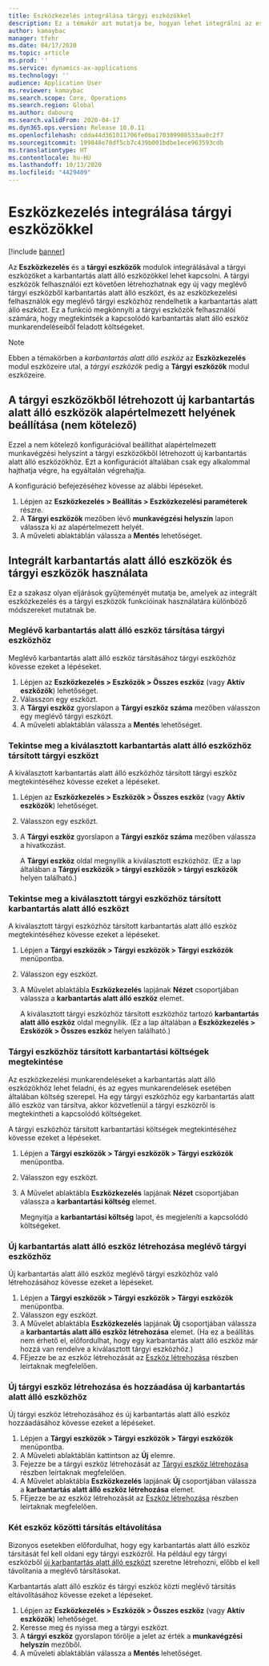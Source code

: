```yaml
---
title: Eszközkezelés integrálása tárgyi eszközökkel
description: Ez a témakör azt mutatja be, hogyan lehet integrálni az eszközkezelés és a tárgyi eszközök modulokat, hogy a tárgyi eszközöket a karbantartás alatt álló eszközökkel lehessen kapcsolni.
author: kamaybac
manager: tfehr
ms.date: 04/17/2020
ms.topic: article
ms.prod: ''
ms.service: dynamics-ax-applications
ms.technology: ''
audience: Application User
ms.reviewer: kamaybac
ms.search.scope: Core, Operations
ms.search.region: Global
ms.author: dabourq
ms.search.validFrom: 2020-04-17
ms.dyn365.ops.version: Release 10.0.11
ms.openlocfilehash: cdda44d361011706fe0ba170309908533aa0c2f7
ms.sourcegitcommit: 199848e78df5cb7c439b001bdbe1ece963593cdb
ms.translationtype: HT
ms.contentlocale: hu-HU
ms.lasthandoff: 10/13/2020
ms.locfileid: "4429409"
---
```

# <a name="integrate-asset-management-with-fixed-assets"></a>Eszközkezelés integrálása tárgyi eszközökkel

[!include [banner](../../includes/banner.md)]

Az **Eszközkezelés** és a **tárgyi eszközök** modulok integrálásával a tárgyi eszközöket a karbantartás alatt álló eszközökkel lehet kapcsolni. A tárgyi eszközök felhasználói ezt követően létrehozhatnak egy új vagy meglévő tárgyi eszközből karbantartás alatt álló eszközt, és az eszközkezelési felhasználók egy meglévő tárgyi eszközhöz rendelhetik a karbantartás alatt álló eszközt. Ez a funkció megkönnyíti a tárgyi eszközök felhasználói számára, hogy megtekintsék a kapcsolódó karbantartás alatt álló eszköz munkarendeléseiből feladott költségeket.

> [!NOTE]
> Ebben a témakörben a *karbantartás alatt álló eszköz* az **Eszközkezelés** modul eszközeire utal, a *tárgyi eszközök* pedig a **Tárgyi eszközök** modul eszközeire.

## <a name="set-a-default-location-for-new-maintenance-assets-that-are-created-from-fixed-assets-optional"></a>A tárgyi eszközökből létrehozott új karbantartás alatt álló eszközök alapértelmezett helyének beállítása (nem kötelező)

Ezzel a nem kötelező konfigurációval beállíthat alapértelmezett munkavégzési helyszínt a tárgyi eszközökből létrehozott új karbantartás alatt álló eszközökhöz. Ezt a konfigurációt általában csak egy alkalommal hajthatja végre, ha egyáltalán végrehajtja.

A konfiguráció befejezéséhez kövesse az alábbi lépéseket.

1. Lépjen az **Eszközkezelés \> Beállítás \> Eszközkezelési paraméterek** részre.
1. A **Tárgyi eszközök** mezőben lévő **munkavégzési helyszín** lapon válassza ki az alapértelmezett helyét.
1. A műveleti ablaktáblán válassza a **Mentés** lehetőséget.

## <a name="work-with-integrated-maintenance-assets-and-fixed-assets"></a>Integrált karbantartás alatt álló eszközök és tárgyi eszközök használata

Ez a szakasz olyan eljárások gyűjteményét mutatja be, amelyek az integrált eszközkezelés és a tárgyi eszközök funkcióinak használatára különböző módszereket mutatnak be.

### <a name="associate-an-existing-maintenance-asset-with-a-fixed-asset"></a>Meglévő karbantartás alatt álló eszköz társítása tárgyi eszközhöz

Meglévő karbantartás alatt álló eszköz társításához tárgyi eszközhöz kövesse ezeket a lépéseket.

1. Lépjen az **Eszközkezelés \> Eszközök \> Összes eszköz** (vagy **Aktív eszközök**) lehetőséget.
1. Válasszon egy eszközt.
1. A **Tárgyi eszköz** gyorslapon a **Tárgyi eszköz száma** mezőben válasszon egy meglévő tárgyi eszközt.
1. A műveleti ablaktáblán válassza a **Mentés** lehetőséget.

### <a name="view-the-fixed-asset-that-is-associated-with-a-selected-maintenance-asset"></a>Tekintse meg a kiválasztott karbantartás alatt álló eszközhöz társított tárgyi eszközt

A kiválasztott karbantartás alatt álló eszközhöz társított tárgyi eszköz megtekintéséhez kövesse ezeket a lépéseket.

1. Lépjen az **Eszközkezelés \> Eszközök \> Összes eszköz** (vagy **Aktív eszközök**) lehetőséget.
1. Válasszon egy eszközt.
1. A **Tárgyi eszköz** gyorslapon a **Tárgyi eszköz száma** mezőben válassza a hivatkozást.

    A **Tárgyi eszköz** oldal megnyílik a kiválasztott eszközhöz. (Ez a lap általában a **Tárgyi eszközök \> tárgyi eszközök \> tárgyi eszközök** helyen található.)

### <a name="view-the-maintenance-asset-that-is-associated-with-a-selected-fixed-asset"></a>Tekintse meg a kiválasztott tárgyi eszközhöz társított karbantartás alatt álló eszközt

A kiválasztott tárgyi eszközhöz társított karbantartás alatt álló eszköz megtekintéséhez kövesse ezeket a lépéseket.

1. Lépjen a **Tárgyi eszközök \> Tárgyi eszközök \> Tárgyi eszközök** menüpontba.
1. Válasszon egy eszközt.
1. A Művelet ablaktábla **Eszközkezelés** lapjának **Nézet** csoportjában válassza a **karbantartás alatt álló eszköz** elemet.

    A kiválasztott tárgyi eszközhöz társított eszközhöz tartozó **karbantartás alatt álló eszköz** oldal megnyílik. (Ez a lap általában a **Eszközkezelés \> Ezsközök \> Összes eszköz** helyen található.)

### <a name="view-maintenance-costs-that-are-associated-with-a-fixed-asset"></a>Tárgyi eszközhöz társított karbantartási költségek megtekintése

Az eszközkezelési munkarendeléseket a karbantartás alatt álló eszközökhöz lehet feladni, és az egyes munkarendelések esetében általában költség szerepel. Ha egy tárgyi eszközhöz egy karbantartás alatt álló eszköz van társítva, akkor közvetlenül a tárgyi eszközről is megtekintheti a kapcsolódó költségeket.

A tárgyi eszközhöz társított karbantartási költségek megtekintéséhez kövesse ezeket a lépéseket.

1. Lépjen a **Tárgyi eszközök \> Tárgyi eszközök \> Tárgyi eszközök** menüpontba.
1. Válasszon egy eszközt.
1. A Művelet ablaktábla **Eszközkezelés** lapjának **Nézet** csoportjában válassza a **karbantartási költség** elemet.

    Megnyitja a **karbantartási költség** lapot, és megjeleníti a kapcsolódó költségeket.

### <a name="create-a-new-maintenance-asset-for-an-existing-fixed-asset"></a><a name="new-maintenance-from-fixed"></a>Új karbantartás alatt álló eszköz létrehozása meglévő tárgyi eszközhöz

Új karbantartás alatt álló eszköz meglévő tárgyi eszközhöz való létrehozásához kövesse ezeket a lépéseket.

1. Lépjen a **Tárgyi eszközök \> Tárgyi eszközök \> Tárgyi eszközök** menüpontba.
1. Válasszon egy eszközt.
1. A Művelet ablaktábla **Eszközkezelés** lapjának **Új** csoportjában válassza a **karbantartás alatt álló eszköz létrehozása** elemet. (Ha ez a beállítás nem érhető el, előfordulhat, hogy egy karbantartás alatt álló eszköz már hozzá van rendelve a kiválasztott tárgyi eszközhöz.)
1. FEjezze be az eszköz létrehozását az [Eszköz létrehozása](../objects/create-an-object.md) részben leírtaknak megfelelően.

### <a name="create-a-new-fixed-asset-and-add-a-new-maintenance-asset-for-it"></a>Új tárgyi eszköz létrehozása és hozzáadása új karbantartás alatt álló eszközhöz

Új tárgyi eszköz létrehozásához és új karbantartás alatt álló eszköz hozzáadásához kövesse ezeket a lépéseket.

1. Lépjen a **Tárgyi eszközök \> Tárgyi eszközök \> Tárgyi eszközök** menüpontba.
1. A Műveleti ablaktáblán kattintson az **Új** elemre.
1. Fejezze be a tárgyi eszköz létrehozását az [Tárgyi eszköz létrehozása](../../../finance/fixed-assets/tasks/create-fixed-asset.md) részben leírtaknak megfelelően.
1. A Művelet ablaktábla **Eszközkezelés** lapjának **Új** csoportjában válassza a **karbantartás alatt álló eszköz létrehozása** elemet.
1. FEjezze be az eszköz létrehozását az [Eszköz létrehozása](../objects/create-an-object.md) részben leírtaknak megfelelően.

### <a name="remove-the-association-between-two-assets"></a>Két eszköz közötti társítás eltávolítása

Bizonyos esetekben előfordulhat, hogy egy karbantartás alatt álló eszköz társítását fel kell oldani egy tárgyi eszközről. Ha például egy tárgyi eszközből [új karbantartás alatt álló eszközt](#new-maintenance-from-fixed) szeretne létrehozni, előbb el kell távolítania a meglévő társításokat.

Karbantartás alatt álló eszköz és tárgyi eszköz közti meglévő társítás eltávolításához kövesse ezeket a lépéseket.

1. Lépjen az **Eszközkezelés \> Eszközök \> Összes eszköz** (vagy **Aktív eszközök**) lehetőséget.
1. Keresse meg és nyissa meg a tárgyi eszközt.
1. A **tárgyi eszköz** gyorslapon törölje a jelet az érték a **munkavégzési helyszín** mezőből.
1. A műveleti ablaktáblán válassza a **Mentés** lehetőséget.
